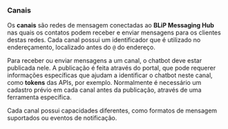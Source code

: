 ### Canais

Os **canais** são redes de mensagem conectadas ao **BLiP Messaging Hub** nas quais os contatos podem receber e enviar mensagens para os clientes destas redes. Cada canal possui um identificador que é utilizado no endereçamento, localizado antes do `@` do endereço.

Para receber ou enviar mensagens a um canal, o chatbot deve estar publicada nele. A publicação é feita através do portal, que  pode requerer informações específicas que ajudam a identificar o chatbot neste canal, como **tokens** das APIs, por exemplo. Normalmente é necessário um cadastro prévio em cada canal antes da publicação, através de uma ferramenta específica.

Cada canal possui capacidades diferentes, como formatos de mensagem suportados ou eventos de notificação.
